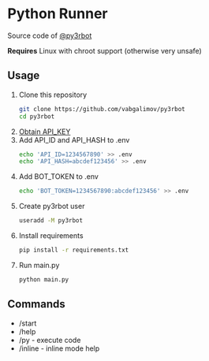 Python Runner
=============

Source code of [@py3rbot](https://t.me/py3rbot)


**Requires** Linux with chroot support (otherwise very unsafe)

Usage
-----
1. Clone this repository
   ```bash
   git clone https://github.com/vabgalimov/py3rbot
   cd py3rbot
   ```
1. [Obtain API_KEY][api-key-obtain]
1. Add API_ID and API_HASH to .env
   ```bash
   echo 'API_ID=1234567890' >> .env
   echo 'API_HASH=abcdef123456' >> .env
   ```
1. Add BOT_TOKEN to .env
   ```bash
   echo 'BOT_TOKEN=1234567890:abcdef123456' >> .env
   ```
1. Create py3rbot user
   ```bash
   useradd -M py3rbot
   ```
1. Install requirements
   ```bash
   pip install -r requirements.txt
   ```
1. Run main.py
   ```bash
   python main.py
   ```

Commands
--------
* /start
* /help
* /py - execute code
* /inline - inline mode help

[api-key-obtain]: https://docs.pyrogram.org/start/setup#api-key
